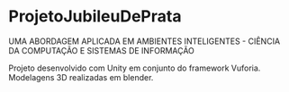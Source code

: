 # ProjetoJubileuDePrata
UMA ABORDAGEM APLICADA EM AMBIENTES INTELIGENTES - CIÊNCIA DA COMPUTAÇÃO E SISTEMAS DE INFORMAÇÃO

Projeto desenvolvido com Unity em conjunto do framework Vuforia.
Modelagens 3D realizadas em blender.